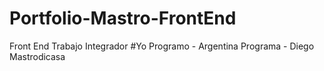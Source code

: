 # Portfolio-Mastro-FrontEnd
Front End Trabajo Integrador #Yo Programo - Argentina Programa - Diego Mastrodicasa
